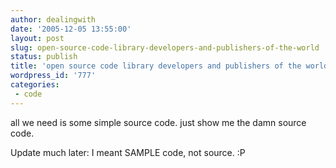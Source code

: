 ```yaml
---
author: dealingwith
date: '2005-12-05 13:55:00'
layout: post
slug: open-source-code-library-developers-and-publishers-of-the-world
status: publish
title: 'open source code library developers and publishers of the world:'
wordpress_id: '777'
categories:
 - code
---
```


all we need is some simple source code. just show me the damn source code.

Update much later: I meant SAMPLE code, not source. :P

